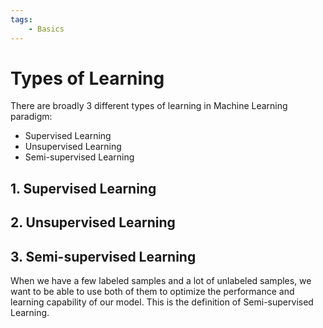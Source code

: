 ```yaml
---
tags:
    - Basics
---
```


# Types of Learning

There are broadly 3 different types of learning in Machine Learning paradigm:

* Supervised Learning
* Unsupervised Learning
* Semi-supervised Learning

## 1. Supervised Learning

## 2. Unsupervised Learning

## 3. Semi-supervised Learning

When we have a few labeled samples and a lot of unlabeled samples, we want to be able to use both of them to optimize the performance and learning capability of our model. This is the definition of Semi-supervised Learning.